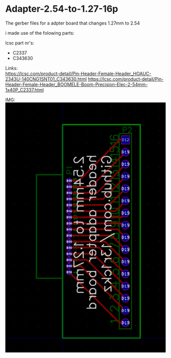 # Adapter-2.54-to-1.27-16p
The gerber files for a adpter board that changes 1.27mm to 2.54

i made use of the folowing parts:

lcsc part nr's:
- C2337
- C343630

Links:<br />
https://lcsc.com/product-detail/Pin-Header-Female-Header_HOAUC-2343U-140CNG1SNT01_C343630.html
https://lcsc.com/product-detail/Pin-Header-Female-Header_BOOMELE-Boom-Precision-Elec-2-54mm-1x40P_C2337.html

IMG:<br />
![alt text](https://github.com/13r1ckz/Adapter-2.54-to-1.27-16p/blob/master/gerbview_3y7ik9JKlN.png)
